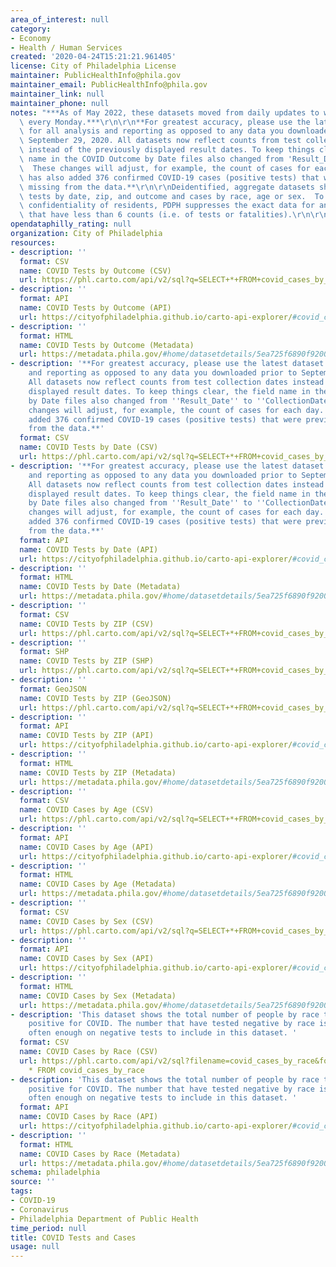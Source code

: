 ```yaml
---
area_of_interest: null
category:
- Economy
- Health / Human Services
created: '2020-04-24T15:21:21.961405'
license: City of Philadelphia License
maintainer: PublicHealthInfo@phila.gov
maintainer_email: PublicHealthInfo@phila.gov
maintainer_link: null
maintainer_phone: null
notes: "***As of May 2022, these datasets moved from daily updates to weekly updates\
  \ every Monday.***\r\n\r\n**For greatest accuracy, please use the latest dataset\
  \ for all analysis and reporting as opposed to any data you downloaded prior to\
  \ September 29, 2020. All datasets now reflect counts from test collection dates\
  \ instead of the previously displayed result dates. To keep things clear, the field\
  \ name in the COVID Outcome by Date files also changed from 'Result_Date' to 'CollectionDate.'\
  \  These changes will adjust, for example, the count of cases for each day. PDPH\
  \ has also added 376 confirmed COVID-19 cases (positive tests) that were previously\
  \ missing from the data.**\r\n\r\nDeidentified, aggregate datasets showing COVID\
  \ tests by date, zip, and outcome and cases by race, age or sex.  To protect the\
  \ confidentiality of residents, PDPH suppresses the exact data for any categories\
  \ that have less than 6 counts (i.e. of tests or fatalities).\r\n\r\n"
opendataphilly_rating: null
organization: City of Philadelphia
resources:
- description: ''
  format: CSV
  name: COVID Tests by Outcome (CSV)
  url: https://phl.carto.com/api/v2/sql?q=SELECT+*+FROM+covid_cases_by_outcome&filename=covid_cases_by_outcome&format=csv&skipfields=cartodb_id
- description: ''
  format: API
  name: COVID Tests by Outcome (API)
  url: https://cityofphiladelphia.github.io/carto-api-explorer/#covid_cases_by_outcome
- description: ''
  format: HTML
  name: COVID Tests by Outcome (Metadata)
  url: https://metadata.phila.gov/#home/datasetdetails/5ea725f6890f920015c17af8/representationdetails/5eda5c1bfcec2f0015af6656/
- description: '**For greatest accuracy, please use the latest dataset for all analysis
    and reporting as opposed to any data you downloaded prior to September 29, 2020.
    All datasets now reflect counts from test collection dates instead of the previously
    displayed result dates. To keep things clear, the field name in the COVID Outcome
    by Date files also changed from ''Result_Date'' to ''CollectionDate.''  These
    changes will adjust, for example, the count of cases for each day. PDPH has also
    added 376 confirmed COVID-19 cases (positive tests) that were previously missing
    from the data.**'
  format: CSV
  name: COVID Tests by Date (CSV)
  url: https://phl.carto.com/api/v2/sql?q=SELECT+*+FROM+covid_cases_by_date&filename=covid_cases_by_date&format=csv&skipfields=cartodb_id
- description: '**For greatest accuracy, please use the latest dataset for all analysis
    and reporting as opposed to any data you downloaded prior to September 29, 2020.
    All datasets now reflect counts from test collection dates instead of the previously
    displayed result dates. To keep things clear, the field name in the COVID Outcome
    by Date files also changed from ''Result_Date'' to ''CollectionDate.''  These
    changes will adjust, for example, the count of cases for each day. PDPH has also
    added 376 confirmed COVID-19 cases (positive tests) that were previously missing
    from the data.**'
  format: API
  name: COVID Tests by Date (API)
  url: https://cityofphiladelphia.github.io/carto-api-explorer/#covid_cases_by_date
- description: ''
  format: HTML
  name: COVID Tests by Date (Metadata)
  url: https://metadata.phila.gov/#home/datasetdetails/5ea725f6890f920015c17af8/representationdetails/5ea73b68890f920015c190d3/
- description: ''
  format: CSV
  name: COVID Tests by ZIP (CSV)
  url: https://phl.carto.com/api/v2/sql?q=SELECT+*+FROM+covid_cases_by_zip&filename=covid_cases_by_zip&format=csv&skipfields=cartodb_id
- description: ''
  format: SHP
  name: COVID Tests by ZIP (SHP)
  url: https://phl.carto.com/api/v2/sql?q=SELECT+*+FROM+covid_cases_by_zip&filename=covid_cases_by_zip&format=shp&skipfields=cartodb_id
- description: ''
  format: GeoJSON
  name: COVID Tests by ZIP (GeoJSON)
  url: https://phl.carto.com/api/v2/sql?q=SELECT+*+FROM+covid_cases_by_zip&filename=covid_cases_by_zip&format=geojson&skipfields=cartodb_id
- description: ''
  format: API
  name: COVID Tests by ZIP (API)
  url: https://cityofphiladelphia.github.io/carto-api-explorer/#covid_cases_by_zip
- description: ''
  format: HTML
  name: COVID Tests by ZIP (Metadata)
  url: https://metadata.phila.gov/#home/datasetdetails/5ea725f6890f920015c17af8/representationdetails/5ea73ae520b5b10015e10d10/
- description: ''
  format: CSV
  name: COVID Cases by Age (CSV)
  url: https://phl.carto.com/api/v2/sql?q=SELECT+*+FROM+covid_cases_by_age&filename=covid_cases_by_age&format=csv&skipfields=cartodb_id
- description: ''
  format: API
  name: COVID Cases by Age (API)
  url: https://cityofphiladelphia.github.io/carto-api-explorer/#covid_cases_by_age
- description: ''
  format: HTML
  name: COVID Cases by Age (Metadata)
  url: https://metadata.phila.gov/#home/datasetdetails/5ea725f6890f920015c17af8/representationdetails/5ea725f6890f920015c17afc/
- description: ''
  format: CSV
  name: COVID Cases by Sex (CSV)
  url: https://phl.carto.com/api/v2/sql?q=SELECT+*+FROM+covid_cases_by_sex&filename=covid_cases_by_sex&format=csv&skipfields=cartodb_id
- description: ''
  format: API
  name: COVID Cases by Sex (API)
  url: https://cityofphiladelphia.github.io/carto-api-explorer/#covid_cases_by_sex
- description: ''
  format: HTML
  name: COVID Cases by Sex (Metadata)
  url: https://metadata.phila.gov/#home/datasetdetails/5ea725f6890f920015c17af8/representationdetails/5ea73b819b544f0016339e8b/
- description: 'This dataset shows the total number of people by race that have tested
    positive for COVID. The number that have tested negative by race is not reported
    often enough on negative tests to include in this dataset. '
  format: CSV
  name: COVID Cases by Race (CSV)
  url: https://phl.carto.com/api/v2/sql?filename=covid_cases_by_race&format=csv&skipfields=cartodb_id,the_geom,the_geom_webmercator&q=SELECT
    * FROM covid_cases_by_race
- description: 'This dataset shows the total number of people by race that have tested
    positive for COVID. The number that have tested negative by race is not reported
    often enough on negative tests to include in this dataset. '
  format: API
  name: COVID Cases by Race (API)
  url: https://cityofphiladelphia.github.io/carto-api-explorer/#covid_cases_by_race
- description: ''
  format: HTML
  name: COVID Cases by Race (Metadata)
  url: https://metadata.phila.gov/#home/datasetdetails/5ea725f6890f920015c17af8/representationdetails/5f0db610b084460016abaf14/
schema: philadelphia
source: ''
tags:
- COVID-19
- Coronavirus
- Philadelphia Department of Public Health
time_period: null
title: COVID Tests and Cases
usage: null
---
```

